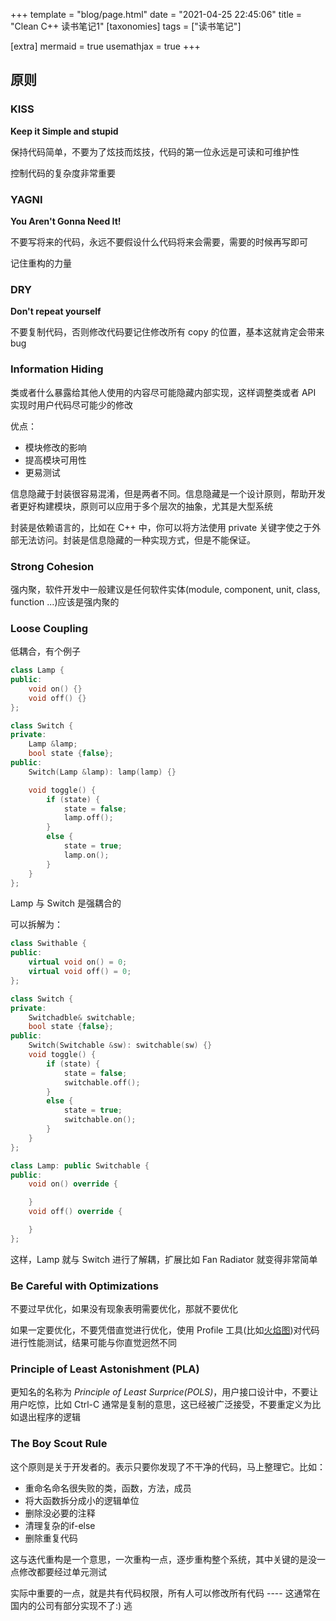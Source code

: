 +++
template = "blog/page.html"
date = "2021-04-25 22:45:06"
title = "Clean C++ 读书笔记1"
[taxonomies]
tags = ["读书笔记"]

[extra]
mermaid = true
usemathjax = true
+++
<!--
mermaid example:
<div class="mermaid">
    mermaid program
</div>
-->

## 原则

### KISS
**Keep it Simple and stupid** 

保持代码简单，不要为了炫技而炫技，代码的第一位永远是可读和可维护性

控制代码的复杂度非常重要

### YAGNI
**You Aren't Gonna Need It!**

不要写将来的代码，永远不要假设什么代码将来会需要，需要的时候再写即可

记住重构的力量

### DRY
**Don't repeat yourself**

不要复制代码，否则修改代码要记住修改所有 copy 的位置，基本这就肯定会带来 bug

### Information Hiding
类或者什么暴露给其他人使用的内容尽可能隐藏内部实现，这样调整类或者 API 实现时用户代码尽可能少的修改

优点：
- 模块修改的影响
- 提高模块可用性
- 更易测试

信息隐藏于封装很容易混淆，但是两者不同。信息隐藏是一个设计原则，帮助开发者更好构建模块，原则可以应用于多个层次的抽象，尤其是大型系统

封装是依赖语言的，比如在 C++ 中，你可以将方法使用 private 关键字使之于外部无法访问。封装是信息隐藏的一种实现方式，但是不能保证。

### Strong Cohesion 
强内聚，软件开发中一般建议是任何软件实体(module, component, unit, class, function ...)应该是强内聚的

### Loose Coupling 
低耦合，有个例子

```cpp
class Lamp {
public:
    void on() {}
    void off() {}
};

class Switch {
private:
    Lamp &lamp;
    bool state {false};
public:
    Switch(Lamp &lamp): lamp(lamp) {}

    void toggle() {
        if (state) {
            state = false;
            lamp.off();
        }
        else {
            state = true;
            lamp.on();
        }
    }
};
```

Lamp 与 Switch 是强耦合的

可以拆解为：
```cpp
class Swithable {
public:
    virtual void on() = 0;
    virtual void off() = 0;
};

class Switch {
private:
    Switchadble& switchable;
    bool state {false};
public:
    Switch(Switchable &sw): switchable(sw) {}
    void toggle() {
        if (state) {
            state = false;
            switchable.off();
        }
        else {
            state = true;
            switchable.on();
        }
    }
};

class Lamp: public Switchable {
public:
    void on() override {

    }
    void off() override {

    }
};
```
这样，Lamp 就与 Switch 进行了解耦，扩展比如 Fan Radiator 就变得非常简单

### Be Careful with Optimizations
不要过早优化，如果没有现象表明需要优化，那就不要优化

如果一定要优化，不要凭借直觉进行优化，使用 Profile 工具(比如[火焰图](https://github.com/brendangregg/FlameGraph))对代码进行性能测试，结果可能与你直觉迥然不同


### Principle of Least Astonishment (PLA)
更知名的名称为 *Principle of Least Surprice(POLS)*，用户接口设计中，不要让用户吃惊，比如 Ctrl-C 通常是复制的意思，这已经被广泛接受，不要重定义为比如退出程序的逻辑

### The Boy Scout Rule
这个原则是关于开发者的。表示只要你发现了不干净的代码，马上整理它。比如：

- 重命名命名很失败的类，函数，方法，成员
- 将大函数拆分成小的逻辑单位
- 删除没必要的注释
- 清理复杂的if-else
- 删除重复代码

这与迭代重构是一个意思，一次重构一点，逐步重构整个系统，其中关键的是没一点修改都要经过单元测试

实际中重要的一点，就是共有代码权限，所有人可以修改所有代码 ---- 这通常在国内的公司有部分实现不了:) 逃